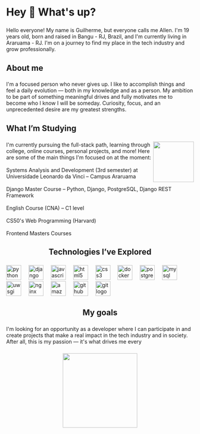 
<h1 align="left">Hey 👋 What's up?</h1>

###

<p align="left">Hello everyone! My name is Guilherme, but everyone calls me Allen. I'm 19 years old, born and raised in Bangu - RJ, Brazil, and I'm currently living in Araruama - RJ. I'm on a journey to find my place in the tech industry and grow professionally.</p>

###

<h2 align="left">About me</h2>

###

<p align="left">I'm a focused person who never gives up. I like to accomplish things and feel a daily evolution — both in my knowledge and as a person. My ambition to be part of something meaningful drives and fully motivates me to become who I know I will be someday. Curiosity, focus, and an unprecedented desire are my greatest strengths.</p>

###

<h2 align="left">What I’m Studying</h2>

###

<img align="right" height="109" src="https://media0.giphy.com/media/v1.Y2lkPTc5MGI3NjExMXgycm9qMzUyaXp4dG5nNDQ1M3BnazJsdzV1c3BpeXZha29oeTIzayZlcD12MV9pbnRlcm5hbF9naWZfYnlfaWQmY3Q9Zw/78XCFBGOlS6keY1Bil/giphy.gif"  />

###

<p align="left">I'm currently pursuing the full-stack path, learning through college, online courses, personal projects, and more! Here are some of the main things I'm focused on at the moment:<br><br>Systems Analysis and Development (3rd semester) at Universidade Leonardo da Vinci – Campus Araruama<br><br>Django Master Course – Python, Django, PostgreSQL, Django REST Framework<br><br>English Course (CNA) – C1 level<br><br>CS50's Web Programming (Harvard)<br><br>Frontend Masters Courses</p>

###

<h2 align="center">Technologies I’ve Explored</h2>

###

<div align="left">
  <img src="https://cdn.jsdelivr.net/gh/devicons/devicon/icons/python/python-original.svg" height="40" alt="python logo"  />
  <img width="12" />
  <img src="https://cdn.jsdelivr.net/gh/devicons/devicon/icons/django/django-plain.svg" height="40" alt="django logo"  />
  <img width="12" />
  <img src="https://cdn.jsdelivr.net/gh/devicons/devicon/icons/javascript/javascript-original.svg" height="40" alt="javascript logo"  />
  <img width="12" />
  <img src="https://cdn.jsdelivr.net/gh/devicons/devicon/icons/html5/html5-original.svg" height="40" alt="html5 logo"  />
  <img width="12" />
  <img src="https://cdn.jsdelivr.net/gh/devicons/devicon/icons/css3/css3-original.svg" height="40" alt="css3 logo"  />
  <img width="12" />
  <img src="https://cdn.jsdelivr.net/gh/devicons/devicon/icons/docker/docker-original.svg" height="40" alt="docker logo"  />
  <img width="12" />
  <img src="https://cdn.jsdelivr.net/gh/devicons/devicon/icons/postgresql/postgresql-original.svg" height="40" alt="postgresql logo"  />
  <img width="12" />
  <img src="https://cdn.jsdelivr.net/gh/devicons/devicon/icons/mysql/mysql-original.svg" height="40" alt="mysql logo"  />
  <img width="12" />
  <img src="https://cdn.jsdelivr.net/gh/devicons/devicon/icons/uwsgi/uwsgi-original.svg" height="40" alt="uwsgi logo"  />
  <img width="12" />
  <img src="https://cdn.jsdelivr.net/gh/devicons/devicon/icons/nginx/nginx-original.svg" height="40" alt="nginx logo"  />
  <img width="12" />
  <img src="https://cdn.jsdelivr.net/gh/devicons/devicon/icons/amazonwebservices/amazonwebservices-line-wordmark.svg" height="40" alt="amazonwebservices logo"  />
  <img width="12" />
  <img src="https://cdn.jsdelivr.net/gh/devicons/devicon/icons/github/github-original.svg" height="40" alt="github logo"  />
  <img width="12" />
  <img src="https://cdn.jsdelivr.net/gh/devicons/devicon/icons/git/git-original.svg" height="40" alt="git logo"  />
</div>

###

<h2 align="center">My goals</h2>

###

<p align="left">I'm looking for an opportunity as a developer where I can participate in and create projects that make a real impact in the tech industry and in society. After all, this is my passion — it's what drives me every</p>

###

<div align="center">
  <img height="200" src="https://media3.giphy.com/media/v1.Y2lkPTc5MGI3NjExZDc2NnkzMnNzMnU5b2Z5OTExdGR1OGVnbm5rZ3pqdWFnczVxNTc4cCZlcD12MV9pbnRlcm5hbF9naWZfYnlfaWQmY3Q9Zw/26tn33aiTi1jkl6H6/giphy.gif"  />
</div>

###
